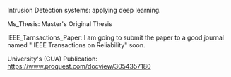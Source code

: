 Intrusion Detection systems: applying deep learning.

Ms_Thesis: Master's Original Thesis

IEEE_Tarnsactions_Paper: I am going to submit the paper to a good journal named " IEEE Transactions on Reliability" soon.

University's (CUA) Publication: https://www.proquest.com/docview/3054357180
